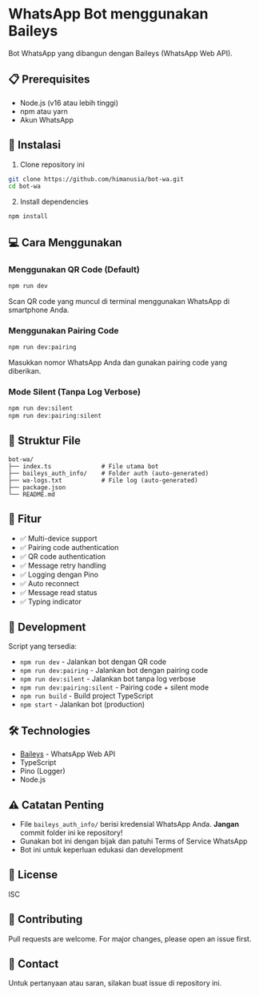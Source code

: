 # WhatsApp Bot menggunakan Baileys

Bot WhatsApp yang dibangun dengan Baileys (WhatsApp Web API).

## 📋 Prerequisites

- Node.js (v16 atau lebih tinggi)
- npm atau yarn
- Akun WhatsApp

## 🚀 Instalasi

1. Clone repository ini
```bash
git clone https://github.com/himanusia/bot-wa.git
cd bot-wa
```

2. Install dependencies
```bash
npm install
```

## 💻 Cara Menggunakan

### Menggunakan QR Code (Default)
```bash
npm run dev
```
Scan QR code yang muncul di terminal menggunakan WhatsApp di smartphone Anda.

### Menggunakan Pairing Code
```bash
npm run dev:pairing
```
Masukkan nomor WhatsApp Anda dan gunakan pairing code yang diberikan.

### Mode Silent (Tanpa Log Verbose)
```bash
npm run dev:silent
npm run dev:pairing:silent
```

## 📁 Struktur File

```
bot-wa/
├── index.ts              # File utama bot
├── baileys_auth_info/    # Folder auth (auto-generated)
├── wa-logs.txt           # File log (auto-generated)
├── package.json
└── README.md
```

## 🔧 Fitur

- ✅ Multi-device support
- ✅ Pairing code authentication
- ✅ QR code authentication
- ✅ Message retry handling
- ✅ Logging dengan Pino
- ✅ Auto reconnect
- ✅ Message read status
- ✅ Typing indicator

## 📝 Development

Script yang tersedia:
- `npm run dev` - Jalankan bot dengan QR code
- `npm run dev:pairing` - Jalankan bot dengan pairing code
- `npm run dev:silent` - Jalankan bot tanpa log verbose
- `npm run dev:pairing:silent` - Pairing code + silent mode
- `npm run build` - Build project TypeScript
- `npm start` - Jalankan bot (production)

## 🛠️ Technologies

- [Baileys](https://github.com/WhiskeySockets/Baileys) - WhatsApp Web API
- TypeScript
- Pino (Logger)
- Node.js

## ⚠️ Catatan Penting

- File `baileys_auth_info/` berisi kredensial WhatsApp Anda. **Jangan** commit folder ini ke repository!
- Gunakan bot ini dengan bijak dan patuhi Terms of Service WhatsApp
- Bot ini untuk keperluan edukasi dan development

## 📄 License

ISC

## 🤝 Contributing

Pull requests are welcome. For major changes, please open an issue first.

## 📧 Contact

Untuk pertanyaan atau saran, silakan buat issue di repository ini.
